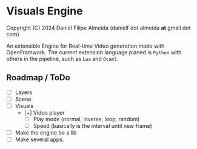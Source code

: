 # Visuals Engine

Copyright (C) 2024 Daniel Filipe Almeida (danielf dot almeida __at__ gmail dot com)

An extensible Engine for Real-time Video generation made with OpenFramwork. The current extension language planed is `Python` with others in the pipeline, such as `Lua` and `Ocaml`.


## Roadmap / ToDo

- [ ] Layers
- [ ] Scene
- [ ] Visuals
    - [+] Video player
        - [ ] Play mode (normal, inverse, loop, random)
        - [ ] Speed (basically is the interval until new frame)
        
- [ ] Make the engine be a lib
- [ ] Make several apps.
